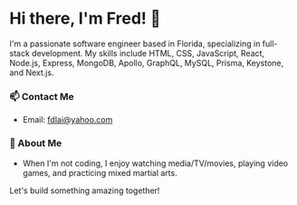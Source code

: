 # Hi there, I'm Fred! 👋

I'm a passionate software engineer based in Florida, specializing in full-stack development. My skills include HTML, CSS, JavaScript, React, Node.js, Express, MongoDB, Apollo, GraphQL, MySQL, Prisma, Keystone, and Next.js.

### 📫 Contact Me
- Email: fdlai@yahoo.com

### 🚀 About Me
- When I'm not coding, I enjoy watching media/TV/movies, playing video games, and practicing mixed martial arts.

Let's build something amazing together!
